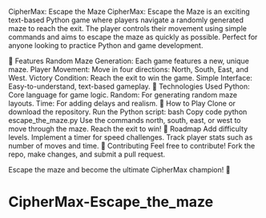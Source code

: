 CipherMax: Escape the Maze
CipherMax: Escape the Maze is an exciting text-based Python game where players navigate a randomly generated maze to reach the exit. The player controls their movement using simple commands and aims to escape the maze as quickly as possible. Perfect for anyone looking to practice Python and game development.

🚀 Features
Random Maze Generation: Each game features a new, unique maze.
Player Movement: Move in four directions: North, South, East, and West.
Victory Condition: Reach the exit to win the game.
Simple Interface: Easy-to-understand, text-based gameplay.
🔧 Technologies Used
Python: Core language for game logic.
Random: For generating random maze layouts.
Time: For adding delays and realism.
🏁 How to Play
Clone or download the repository.
Run the Python script:
bash
Copy code
python escape_the_maze.py
Use the commands north, south, east, or west to move through the maze.
Reach the exit to win!
🌟 Roadmap
Add difficulty levels.
Implement a timer for speed challenges.
Track player stats such as number of moves and time.
🤝 Contributing
Feel free to contribute! Fork the repo, make changes, and submit a pull request.

Escape the maze and become the ultimate CipherMax champion! 🚀

# CipherMax-Escape_the_maze
